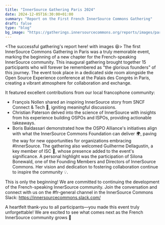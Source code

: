 ```yaml
---
title: "InnerSource Gathering Paris 2024"
date: 2024-12-05T16:30:00+01:00
summary: "Report on the First French InnerSource Commons Gathering"
draft: false 
type: "blog"
bg_image: "https://gatherings.innersourcecommons.org/reports/images/paris-2024.png"
---
```


<The successful gathering's report here! with images 😆>
The first InnerSource Commons Gathering in Paris was a truly memorable event, marking the beginning of a new chapter for the French-speaking InnerSource community. This inaugural gathering brought together 15 participants who will forever be remembered as "the glorious founders" of this journey.
The event took place in a dedicated side room alongside the Open Source Experience conference at the Palais des Congrès in Paris, creating a vibrant atmosphere for collaboration and exchange.

It featured excellent contributions from our local francophone community:
- François Nollen shared an inspiring InnerSource story from SNCF Connect & Tech 🚄, igniting meaningful discussions.
- Christian Paterson delved into the science of InnerSource with insights from his experience building OSPOs and ISPOs, providing actionable takeaways.
- Boris Baldassari demonstrated how the OSPO Alliance's initiatives align with what the InnerSource Commons Foundation can deliver 🌍, paving the way for new opportunities for organizations embracing #InnerSource.
The gathering also welcomed Guilherme Dellagustin, a key member of ISC 🌟, whose presence added to the event's significance. A personal highlight was the participation of Silona Bonewald, one of the Founding Members and Directors of InnerSource Commons. Her vision and dedication to fostering collaboration continue to inspire the community 💡.

This is only the beginning! We are committed to continuing the development of the French-speaking InnerSource community. Join the conversation and connect with us on the #fr-general channel in the InnerSource Commons Slack: https://innersourcecommons.slack.com/

A heartfelt thank-you to all participants—you made this event truly unforgettable! We are excited to see what comes next as the French InnerSource community grows 🚀
